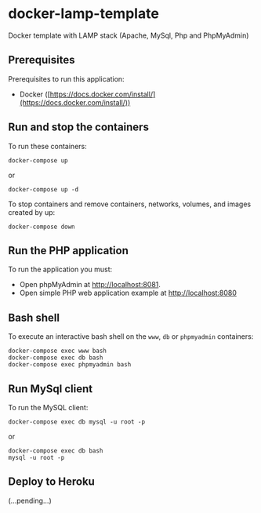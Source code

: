 # docker-lamp-template
Docker template with LAMP stack (Apache, MySql, Php and PhpMyAdmin)

## Prerequisites
Prerequisites to run this application:
* Docker ([https://docs.docker.com/install/](https://docs.docker.com/install/))

## Run and stop the containers 
To run these containers:
```
docker-compose up
```
or
```
docker-compose up -d
```

To stop containers and remove containers, networks, volumes, and images created by up:
```
docker-compose down
```

## Run the PHP application
To run the application you must:
* Open phpMyAdmin at [http://localhost:8081](http://localhost:8081).
* Open simple PHP web application example at [http://localhost:8080](http://localhost:8080)

## Bash shell
To execute an interactive bash shell on the `www`, `db` or `phpmyadmin` containers:
```
docker-compose exec www bash
docker-compose exec db bash
docker-compose exec phpmyadmin bash
```

## Run MySql client
To run the MySQL client:
```
docker-compose exec db mysql -u root -p
```
or
```
docker-compose exec db bash
mysql -u root -p
```

## Deploy to Heroku
(...pending...)